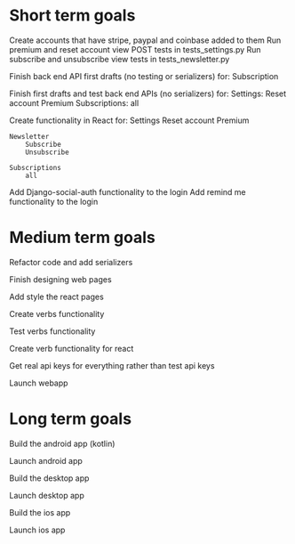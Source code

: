 # Short term goals
Create accounts that have stripe, paypal and coinbase added to them
Run premium and reset account view POST tests in tests_settings.py
Run subscribe and unsubscribe view tests in tests_newsletter.py

Finish back end API first drafts (no testing or serializers) for:
    Subscription

Finish first drafts and test back end APIs (no serializers) for:
    Settings:
        Reset account
        Premium
    Subscriptions:
        all

Create functionality in React for:
    Settings
        Reset account
        Premium

    Newsletter
        Subscribe
        Unsubscribe

    Subscriptions
        all
    
Add Django-social-auth functionality to the login
Add remind me functionality to the login

# Medium term goals
Refactor code and add serializers

Finish designing web pages

Add style the react pages

Create verbs functionality

Test verbs functionality

Create verb functionality for react

Get real api keys for everything rather than test api keys

Launch webapp


# Long term goals

Build the android app (kotlin)

Launch android app

Build the desktop app

Launch desktop app

Build the ios app

Launch ios app